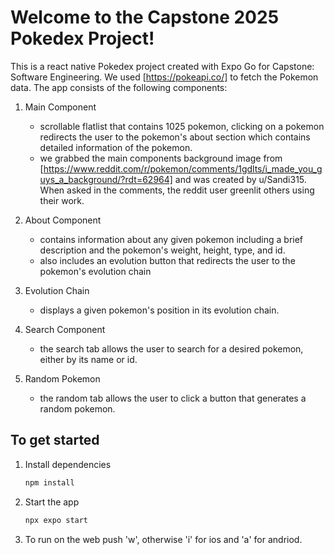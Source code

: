 # Welcome to the Capstone 2025 Pokedex Project!

This is a react native Pokedex project created with Expo Go for Capstone: Software Engineering. We used [https://pokeapi.co/] to fetch the Pokemon data. The app consists of the following components:

   1. Main Component
      * scrollable flatlist that contains 1025 pokemon, clicking on a pokemon redirects the user to the pokemon's about section which contains detailed information of the pokemon.
      * we grabbed the main components background image from [https://www.reddit.com/r/pokemon/comments/1gdlts/i_made_you_guys_a_background/?rdt=62964] and was created by u/Sandi315. When asked in the comments, the reddit user greenlit others using their work. 

   2. About Component
      * contains information about any given pokemon including a brief description and the pokemon's weight, height, type, and id.
      * also includes an evolution button that redirects the user to the pokemon's evolution chain

   3. Evolution Chain
      * displays a given pokemon's position in its evolution chain.

   4. Search Component
      * the search tab allows the user to search for a desired pokemon, either by its name or id.

   5. Random Pokemon
      * the random tab allows the user to click a button that generates a random pokemon.

## To get started

   1. Install dependencies

      ```bash
      npm install
      ```

   2. Start the app

      ```bash
      npx expo start
      ```

   3. To run on the web push 'w', otherwise 'i' for ios and 'a' for andriod. 
